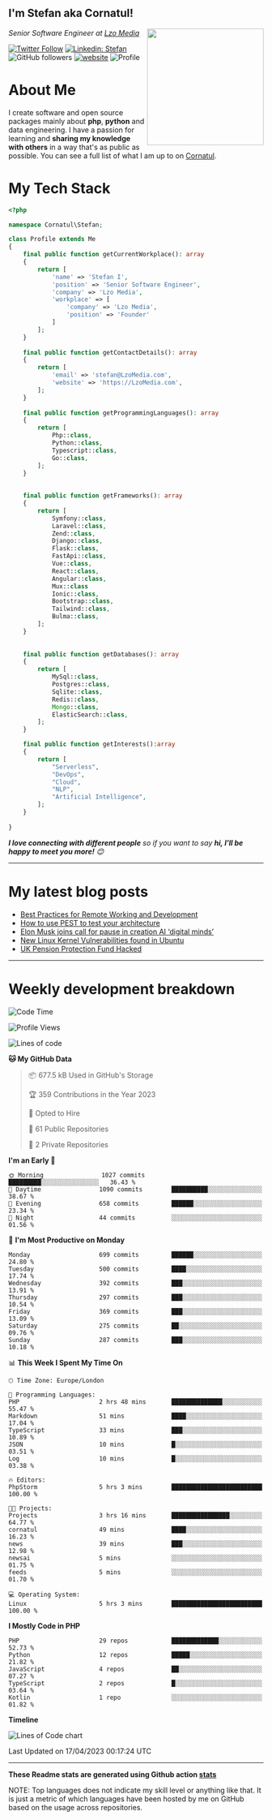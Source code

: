 <h2>I'm Stefan aka Cornatul! </h2>
<img align='right' src="https://i.giphy.com/media/YePKU8cVoIF3afvi8s/giphy.webp" width="230">
<p><em>Senior Software Engineer at <a href="https:/lzomedia.com/">Lzo Media
</a>
</em></p>

[![Twitter Follow](https://img.shields.io/twitter/follow/cornatul?label=Follow)](https://twitter.com/intent/follow?screen_name=cornatul)
[![Linkedin: Stefan](https://img.shields.io/badge/cornatul-blue?style=flat-square&logo=Linkedin&logoColor=white&link=https://www.linkedin.com/in/cornatul/)](https://www.linkedin.com/in/cornatul/)
![GitHub followers](https://img.shields.io/github/followers/cornatul?label=Follow&style=social)
[![website](https://img.shields.io/badge/Website-46a2f1.svg?&style=flat-square&logo=Google-Chrome&logoColor=white&link=https://cornatul.com/)](https://cornatul.com/)
![Profile](https://visitor-badge.glitch.me/badge?page_id=cornatul.cornatul)



# About Me
I create software and open source packages mainly about **php**, **python** and data engineering. 
I have a passion for learning and **sharing my knowledge with others** in a way that's as public as possible. 
You can see a full list of what I am up to on [Cornatul](https://lzomedia.com).


# My Tech Stack

```php
<?php

namespace Cornatul\Stefan;

class Profile extends Me
{
    final public function getCurrentWorkplace(): array
    {
        return [
            'name' => 'Stefan I',
            'position' => 'Senior Software Engineer',
            'company' => 'Lzo Media',
            'workplace' => [
                'company' => 'Lzo Media',
                'position' => 'Founder'         
            ]
        ];
    }
    
    final public function getContactDetails(): array
    {
        return [
            'email' => 'stefan@LzoMedia.com',
            'website' => 'https://LzoMedia.com',
        ];
    }
    
    final public function getProgrammingLanguages(): array
    {
        return [
            Php::class,
            Python::class,
            Typescript::class,
            Go::class,
        ];
    }
    
    
    final public function getFrameworks(): array
    {
        return [
            Symfony::class,
            Laravel::class,
            Zend::class,
            Django::class,
            Flask::class,
            FastApi::class,
            Vue::class,
            React::class,
            Angular::class,
            Mux::class
            Ionic::class,
            Bootstrap::class,
            Tailwind::class,
            Bulma::class,
        ];
    }
    
    
    final public function getDatabases(): array
    {
        return [
            MySql::class,
            Postgres::class,
            Sqlite::class,
            Redis::class,
            Mongo::class,
            ElasticSearch::class,
        ];
    }

    final public function getInterests():array
    {
        return [
            "Serverless",
            "DevOps",
            "Cloud",
            "NLP",
            "Artificial Intelligence",
        ];
    }
   
}
```
 <em><b>I love connecting with different people</b> so if you want to say <b>hi, I'll be happy to meet you more!</b> 😊</em>

---
# My latest blog posts
<!-- BLOG-POST-LIST:START -->
- [Best Practices for Remote Working and Development](https://lzomedia.com/best-practices-for-remote-working-and-development/)
- [How to use PEST to test your architecture](https://lzomedia.com/how-to-use-pest-to-test-your-architecture/)
- [Elon Musk joins call for pause in creation  AI ‘digital minds’](https://lzomedia.com/elon-musk-joins-call-for-pause-in-creation-ai-digital-minds/)
- [New Linux Kernel Vulnerabilities found in Ubuntu](https://lzomedia.com/linux-kernel-vulnerabilities-in-ubuntu/)
- [UK Pension Protection Fund Hacked](https://lzomedia.com/uk-pension-protection-fund-hacked/)
<!-- BLOG-POST-LIST:END -->

---
# Weekly development breakdown
<!--START_SECTION:waka-->
![Code Time](http://img.shields.io/badge/Code%20Time-145%20hrs%2055%20mins-blue)

![Profile Views](http://img.shields.io/badge/Profile%20Views-8-blue)

![Lines of code](https://img.shields.io/badge/From%20Hello%20World%20I%27ve%20Written-16.9%20million%20lines%20of%20code-blue)

**🐱 My GitHub Data** 

> 📦 677.5 kB Used in GitHub's Storage 
 > 
> 🏆 359 Contributions in the Year 2023
 > 
> 💼 Opted to Hire
 > 
> 📜 61 Public Repositories 
 > 
> 🔑 2 Private Repositories 
 > 
**I'm an Early 🐤** 

```text
🌞 Morning                1027 commits        █████████░░░░░░░░░░░░░░░░   36.43 % 
🌆 Daytime                1090 commits        ██████████░░░░░░░░░░░░░░░   38.67 % 
🌃 Evening                658 commits         ██████░░░░░░░░░░░░░░░░░░░   23.34 % 
🌙 Night                  44 commits          ░░░░░░░░░░░░░░░░░░░░░░░░░   01.56 % 
```
📅 **I'm Most Productive on Monday** 

```text
Monday                   699 commits         ██████░░░░░░░░░░░░░░░░░░░   24.80 % 
Tuesday                  500 commits         ████░░░░░░░░░░░░░░░░░░░░░   17.74 % 
Wednesday                392 commits         ███░░░░░░░░░░░░░░░░░░░░░░   13.91 % 
Thursday                 297 commits         ███░░░░░░░░░░░░░░░░░░░░░░   10.54 % 
Friday                   369 commits         ███░░░░░░░░░░░░░░░░░░░░░░   13.09 % 
Saturday                 275 commits         ██░░░░░░░░░░░░░░░░░░░░░░░   09.76 % 
Sunday                   287 commits         ███░░░░░░░░░░░░░░░░░░░░░░   10.18 % 
```


📊 **This Week I Spent My Time On** 

```text
🕑︎ Time Zone: Europe/London

💬 Programming Languages: 
PHP                      2 hrs 48 mins       ██████████████░░░░░░░░░░░   55.47 % 
Markdown                 51 mins             ████░░░░░░░░░░░░░░░░░░░░░   17.04 % 
TypeScript               33 mins             ███░░░░░░░░░░░░░░░░░░░░░░   10.89 % 
JSON                     10 mins             █░░░░░░░░░░░░░░░░░░░░░░░░   03.51 % 
Log                      10 mins             █░░░░░░░░░░░░░░░░░░░░░░░░   03.38 % 

🔥 Editors: 
PhpStorm                 5 hrs 3 mins        █████████████████████████   100.00 % 

🐱‍💻 Projects: 
Projects                 3 hrs 16 mins       ████████████████░░░░░░░░░   64.77 % 
cornatul                 49 mins             ████░░░░░░░░░░░░░░░░░░░░░   16.23 % 
news                     39 mins             ███░░░░░░░░░░░░░░░░░░░░░░   12.98 % 
newsai                   5 mins              ░░░░░░░░░░░░░░░░░░░░░░░░░   01.75 % 
feeds                    5 mins              ░░░░░░░░░░░░░░░░░░░░░░░░░   01.70 % 

💻 Operating System: 
Linux                    5 hrs 3 mins        █████████████████████████   100.00 % 
```

**I Mostly Code in PHP** 

```text
PHP                      29 repos            █████████████░░░░░░░░░░░░   52.73 % 
Python                   12 repos            █████░░░░░░░░░░░░░░░░░░░░   21.82 % 
JavaScript               4 repos             ██░░░░░░░░░░░░░░░░░░░░░░░   07.27 % 
TypeScript               2 repos             █░░░░░░░░░░░░░░░░░░░░░░░░   03.64 % 
Kotlin                   1 repo              ░░░░░░░░░░░░░░░░░░░░░░░░░   01.82 % 
```



**Timeline**

![Lines of Code chart](https://raw.githubusercontent.com/Cornatul/Cornatul/master/assets/bar_graph.png)


 Last Updated on 17/04/2023 00:17:24 UTC
<!--END_SECTION:waka-->


---


**These Readme stats are generated using Github action [stats](https://github.com/cornatul/stats)**

NOTE: Top languages does not indicate my skill level or anything like that. 
It is just a metric of which languages have been hosted by me on GitHub based on the usage across repositories. 
